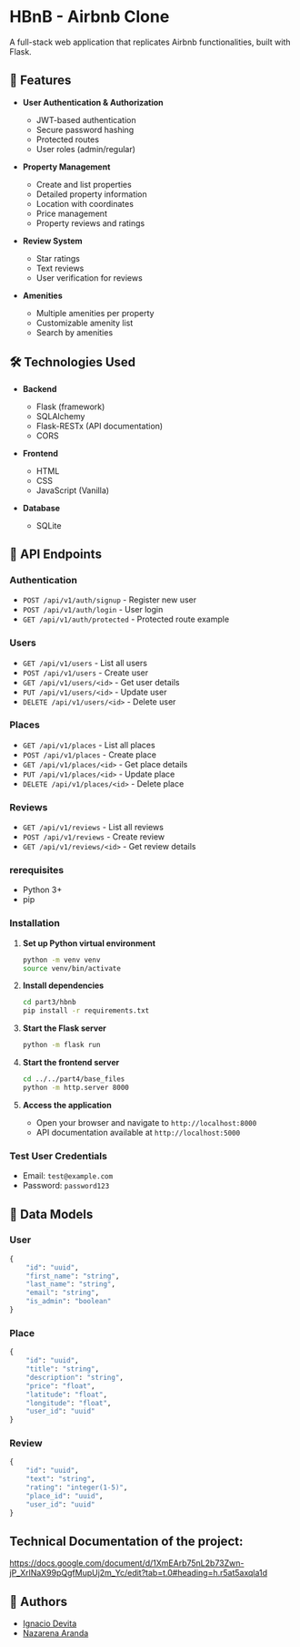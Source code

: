 # HBnB - Airbnb Clone

A full-stack web application that replicates Airbnb functionalities, built with Flask.

## 🌟 Features

- **User Authentication & Authorization**
  - JWT-based authentication
  - Secure password hashing
  - Protected routes
  - User roles (admin/regular)

- **Property Management**
  - Create and list properties
  - Detailed property information
  - Location with coordinates
  - Price management
  - Property reviews and ratings

- **Review System**
  - Star ratings
  - Text reviews
  - User verification for reviews

- **Amenities**
  - Multiple amenities per property
  - Customizable amenity list
  - Search by amenities

## 🛠️ Technologies Used

- **Backend**
  - Flask (framework)
  - SQLAlchemy
  - Flask-RESTx (API documentation)
  - CORS

- **Frontend**
  - HTML
  - CSS
  - JavaScript (Vanilla)

- **Database**
  - SQLite

## 📝 API Endpoints

### Authentication
- `POST /api/v1/auth/signup` - Register new user
- `POST /api/v1/auth/login` - User login
- `GET /api/v1/auth/protected` - Protected route example

### Users
- `GET /api/v1/users` - List all users
- `POST /api/v1/users` - Create user
- `GET /api/v1/users/<id>` - Get user details
- `PUT /api/v1/users/<id>` - Update user
- `DELETE /api/v1/users/<id>` - Delete user

### Places
- `GET /api/v1/places` - List all places
- `POST /api/v1/places` - Create place
- `GET /api/v1/places/<id>` - Get place details
- `PUT /api/v1/places/<id>` - Update place
- `DELETE /api/v1/places/<id>` - Delete place

### Reviews
- `GET /api/v1/reviews` - List all reviews
- `POST /api/v1/reviews` - Create review
- `GET /api/v1/reviews/<id>` - Get review details

### rerequisites
- Python 3+
- pip

### Installation

1. **Set up Python virtual environment**
   ```bash
   python -m venv venv
   source venv/bin/activate
   ```

2. **Install dependencies**
   ```bash
   cd part3/hbnb
   pip install -r requirements.txt
   ```

3. **Start the Flask server**
   ```bash
   python -m flask run
   ```

4. **Start the frontend server**
   ```bash
   cd ../../part4/base_files
   python -m http.server 8000
   ```

5. **Access the application**
   - Open your browser and navigate to `http://localhost:8000`
   - API documentation available at `http://localhost:5000`

### Test User Credentials
- Email: `test@example.com`
- Password: `password123`

## 📝 Data Models

### User
```python
{
    "id": "uuid",
    "first_name": "string",
    "last_name": "string",
    "email": "string",
    "is_admin": "boolean"
}
```

### Place
```python
{
    "id": "uuid",
    "title": "string",
    "description": "string",
    "price": "float",
    "latitude": "float",
    "longitude": "float",
    "user_id": "uuid"
}
```

### Review
```python
{
    "id": "uuid",
    "text": "string",
    "rating": "integer(1-5)",
    "place_id": "uuid",
    "user_id": "uuid"
}
```

## Technical Documentation of the project:
https://docs.google.com/document/d/1XmEArb75nL2b73Zwn-jP_XrlNaX99pQgfMupUj2m_Yc/edit?tab=t.0#heading=h.r5at5axqla1d

## 👥 Authors

- [Ignacio Devita](https://github.com/nyacho04)
- [Nazarena Aranda](https://github.com/nazarena-aranda)
